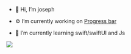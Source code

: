 - 👋 Hi, I’m joseph

- ⚙️ I’m currently working on [Progress bar](https://i.stack.imgur.com/MQVM7.png)

- 📖 I’m currently learning swift/swiftUI and Js

[![](https://visitcount.itsvg.in/api?id=Joseph-el&label=129&color=0&icon=0&pretty=false)](https://visitcount.itsvg.in)
